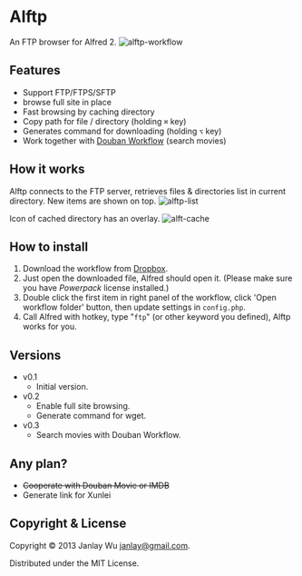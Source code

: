 # Alftp
An FTP browser for Alfred 2.
![alftp-workflow](https://raw.github.com/janlay/alftp/master/screenshots/alftp-workflow.png)

## Features
- Support FTP/FTPS/SFTP
- browse full site in place
- Fast browsing by caching directory
- Copy path for file / directory (holding `⌘` key)
- Generates command for downloading (holding `⌥` key)
- Work together with [Douban Workflow](http://lucifr.com/2013/03/14/douban-workflow-for-alfred-v2/) (search movies)

## How it works
Alftp connects to the FTP server, retrieves files & directories list in current directory. New items are shown on top.
![alftp-list](https://raw.github.com/janlay/alftp/master/screenshots/alftp-list.png)

Icon of cached directory has an overlay.
![alft-cache](https://raw.github.com/janlay/alftp/master/screenshots/alftp-cache.png)

## How to install
1. Download the workflow from [Dropbox](https://www.dropbox.com/s/fqszv79hp1ei6mg/Alftp.alfredworkflow).
2. Just open the downloaded file, Alfred should open it. (Please make sure you have _Powerpack_ license installed.)
3. Double click the first item in right panel of the workflow, click 'Open workflow folder' button, then update settings in `config.php`.
4. Call Alfred with hotkey, type "`ftp`" (or other keyword you defined), Alftp works for you.

## Versions
- v0.1
  - Initial version.
- v0.2
  - Enable full site browsing.
  - Generate command for wget.
- v0.3
  - Search movies with Douban Workflow.

## Any plan?
- <strike>Cooperate with Douban Movie or IMDB</strike>
- Generate link for Xunlei

## Copyright & License
Copyright © 2013 Janlay Wu <janlay@gmail.com>.

Distributed under the MIT License.
